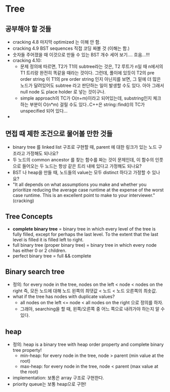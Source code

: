 # Tree

## 공부해야 할 것들
* cracking 4.8 마지막 optimized 는 이해 안 함.
* cracking 4.9 BST sequences 직접 코딩 짜볼 것 (이해는 함.)
* 숫자들 주어졌을 때 이것으로 만들 수 있는 BST 개수 세어 보기.... 흐음...!!!
* cracking 4.10: 
  * 문제 정의에 따르면, T2가 T1의 subtree라는 것은, T2 루트가 n일 때 n에서의 T1 트리랑 완전히 똑같을 때라는 것이다. 그런데, 풀이에 있듯이 T2의 pre order string 이 T1의 pre order string 인지 아닌지를 보면, 그 밑에 더 많은 노드가 달려있어도 subtree 라고 판단하는 일이 발생할 수도 있다. 아아 그래서 null node 도 place holder 로 넣는 것이구나.
  * simple approach의 TC가 O(n+m)이라고 되어있는데, substring인지 체크하는 부분이 O(n*m) 걸릴 수도 있다..C++은 string::find()의 TC가 unspecified 되어 있다...
* 
## 면접 때 제한 조건으로 물어볼 만한 것들
* binary tree 를 linked list 구조로 구현할 때, parent 에 대한 링크가 있는 노드 구조라고 가정해도 되나요?
* 두 노드의 common ancestor 를 찾는 함수를 짜는 것이 문제인데, 이 함수의 인풋으로 들어오는 두 노드는 항상 같은 트리 내에 있다고 가정해도 되나요?
* BST 나 heap을 만들 때, 노드들의 value는 모두 distinct 하다고 가정할 수 있나요?
* "It all depends on what assumptions you make and whether you prioritize reducing the average case runtime at the expense of the worst case runtime. This is an excellent point to make to your interviewer." (cracking)

## Tree Concepts

* **complete binary tree** = binary tree in which every level of the tree is fully filled, except for perhaps the last level. To the extent that the last level is filled it is filled left to right.
* full binary tree (proper binary tree) = binary tree in which every node has either 0 or 2 children.
* perfect binary tree = full && complete

## Binary search tree

* 정의: for every node in the tree, nodes on the left < node < nodes on the right  즉, 모든 노드에 대해 노드 왼쪽의 최댓값 < 노드 < 노드 오른쪽의 최솟값.
* what if the tree has nodes with duplicate values?
  * all nodes on the left <= node < all nodes on the right 으로 정의를 하자.
  * 그래야, searching을 할 때, 왼쪽/오른쪽 중 어느 쪽으로 내려가야 하는지 알 수 있다.
## heap

* 정의: heap is a binary tree with heap order property and complete binary tree property!
  * min-heap: for every node in the tree, node > parent (min value at the root)
  * max-heap: for every node in the tree, node < parent (max value at the root)
*  implementation: 보통은 array 구조로 구현한다. 
*  priority queue는 보통 heap으로 구현!